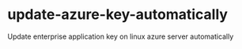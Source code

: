 # update-azure-key-automatically
Update enterprise application key on linux azure server automatically

